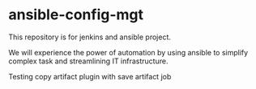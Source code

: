 # ansible-config-mgt
This repository is for jenkins and ansible project. 

We will experience the power of automation by using ansible to simplify complex task and streamlining IT infrastructure.  

Testing copy artifact plugin with save artifact job

